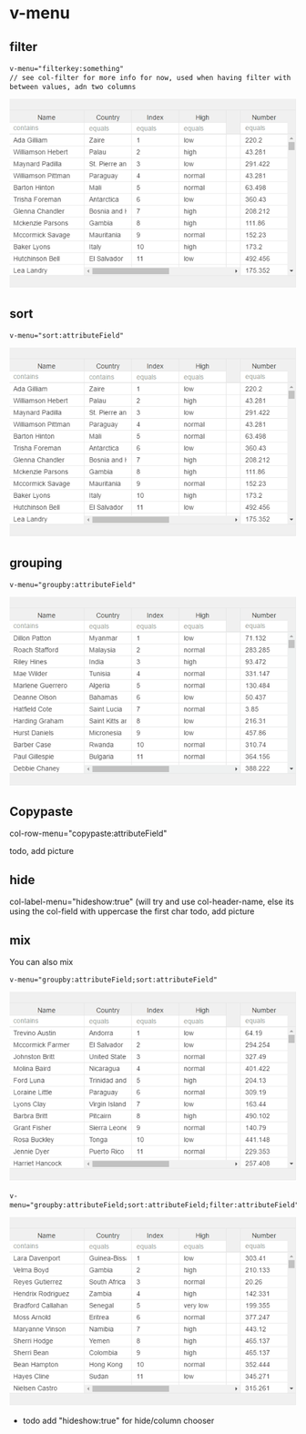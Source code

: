 # v-menu

## filter

```text
v-menu="filterkey:something" 
// see col-filter for more info for now, used when having filter with between values, adn two columns
```

![](../.gitbook/assets/v-menu-filter-animation.gif)

## sort

```text
v-menu="sort:attributeField"
```

![](../.gitbook/assets/v-menu-sort-animation.gif)

## grouping

```text
v-menu="groupby:attributeField"
```

![](../.gitbook/assets/v-menu-group-animation.gif)

## Copypaste

col-row-menu="copypaste:attributeField"

todo, add picture

## hide

col-label-menu="hideshow:true" \(will try and use col-header-name, else its using the col-field with uppercase the first char todo, add picture

## mix

You can also mix

```text
v-menu="groupby:attributeField;sort:attributeField"
```

![](../.gitbook/assets/v-menu-sort-and-group-animation.gif)

```text
v-menu="groupby:attributeField;sort:attributeField;filter:attributeField"
```

![](../.gitbook/assets/v-menu-all-animation.gif)

* todo add "hideshow:true" for hide/column chooser

